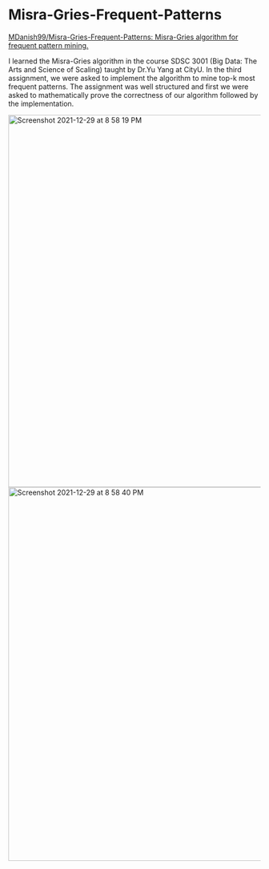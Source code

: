 # Misra-Gries-Frequent-Patterns

[MDanish99/Misra-Gries-Frequent-Patterns: Misra-Gries algorithm for frequent pattern mining.](https://github.com/MDanish99/Misra-Gries-Frequent-Patterns)

I learned the Misra-Gries algorithm in the course SDSC 3001 (Big Data: The Arts and Science of Scaling) taught by Dr.Yu Yang at CityU. In the third assignment, we were asked to implement the algorithm to mine top-k most frequent patterns. The assignment was well structured and first we were asked to mathematically prove the correctness of our algorithm followed by the implementation.

<img width="743" alt="Screenshot 2021-12-29 at 8 58 19 PM" src="https://user-images.githubusercontent.com/60958440/147664714-3dbc9551-a960-4666-8c89-69091c29f09a.png">
<img width="746" alt="Screenshot 2021-12-29 at 8 58 40 PM" src="https://user-images.githubusercontent.com/60958440/147664745-b69dadab-5cc0-4532-ac88-d1655aa4a6ae.png">
